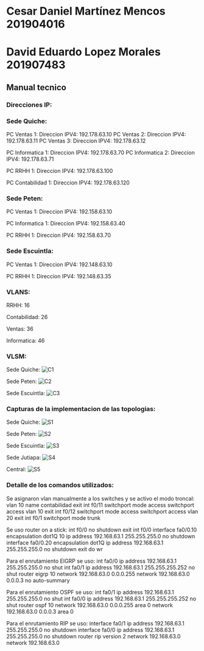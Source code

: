 # Cesar Daniel Martínez Mencos 201904016
# David Eduardo Lopez Morales 201907483

## Manual tecnico

### Direcciones IP:

### Sede Quiche:

PC Ventas 1:
Direccion IPV4: 192.178.63.10 
PC Ventas 2:
Direccion IPV4: 192.178.63.11
PC Ventas 3:
Direccion IPV4: 192.178.63.12

PC Informatica 1:
Direccion IPV4: 192.178.63.70
PC Informatica 2:
Direccion IPV4: 192.178.63.71

PC RRHH 1:
Direccion IPV4: 192.178.63.100

PC Contabilidad 1:
Direccion IPV4: 192.178.63.120

### Sede Peten:

PC Ventas 1:
Direccion IPV4: 192.158.63.10 

PC Informatica 1:
Direccion IPV4: 192.158.63.40

PC RRHH 1:
Direccion IPV4: 192.158.63.70

### Sede Escuintla:

PC Ventas 1:
Direccion IPV4: 192.148.63.10 

PC RRHH 1:
Direccion IPV4: 192.148.63.35

### VLANS:

RRHH:
16

Contabilidad:
26

Ventas:
36

Informatica:
46

### VLSM:

Sede Quiche:
![C1](Imagenes/CapturaC1.JPG)

Sede Peten:
![C2](Imagenes/CapturaC2.JPG)

Sede Escuintla:
![C3](Imagenes/CapturaC3.JPG)

### Capturas de la implementacion de las topologias:

Sede Quiche:
![S1](Imagenes/CapturaS1.JPG)

Sede Peten:
![S2](Imagenes/CapturaS2.JPG)

Sede Escuintla:
![S3](Imagenes/CapturaS3.JPG)

Sede Jutiapa:
![S4](Imagenes/CapturaS4.JPG)

Central:
![S5](Imagenes/CapturaS5.jpeg)

### Detalle de los comandos utilizados:

Se asignaron vlan manualmente a los switches y se activo el modo troncal:
vlan 10
name contabilidad
exit
int f0/11
switchport mode access
switchport access vlan 10
exit
int f0/12
switchport mode access
switchport access vlan 20
exit
int f0/1
switchport mode trunk

Se uso router on a stick:
int f0/0
no shutdown
exit
int f0/0
interface fa0/0.10
encapsulation dot1Q 10
ip address 192.168.63.1 255.255.255.0
no shutdown
interface fa0/0.20
encapsulation dot1Q
ip address 192.168.63.1 255.255.255.0
no shutdown
exit
do wr

Para el enrutamiento EIGRP se uso:
int fa0/0
ip address 192.168.63.1 255.255.255.0
no shut
int fa0/1
ip address 192.168.63.1 255.255.255.252
no shut
router eigrp 10
network 192.168.63.0 0.0.0.255
network 192.168.63.0 0.0.0.3
no auto-summary

Para el enrutamiento OSPF se uso:
int fa0/1
ip address 192.168.63.1 255.255.255.0
no shut
int fa0/0
ip address 192.168.63.1 255.255.255.252
no shut
router ospf 10
network 192.168.63.0 0.0.0.255 area 0
network 192.168.63.0 0.0.0.3 area 0

Para el enrutamiento RIP se uso:
interface fa0/1
ip address 192.168.63.1 255.255.255.0
no shutdown
interface fa0/0
ip address 192.168.63.1 255.255.255.0
no shutdown
router rip
version 2
network 192.168.63.0
network 192.168.63.0